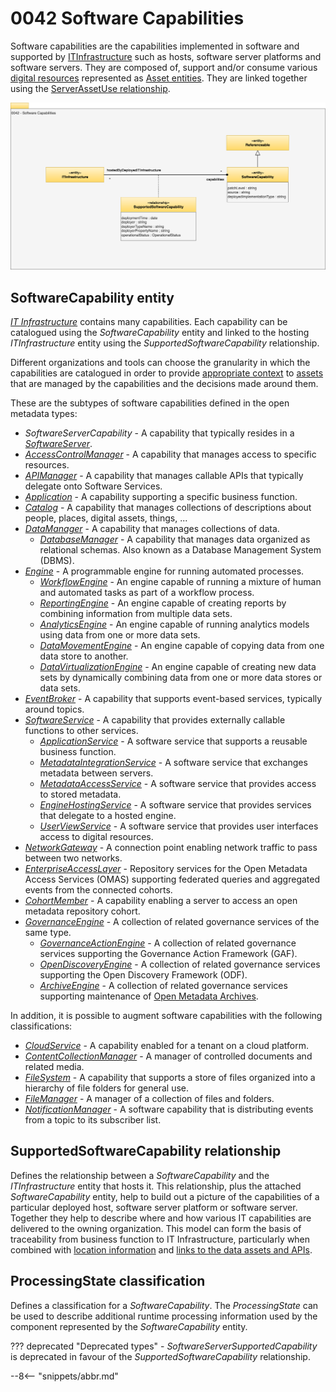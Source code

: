 <!-- SPDX-License-Identifier: CC-BY-4.0 -->
<!-- Copyright Contributors to the Egeria project. -->

# 0042 Software Capabilities

Software capabilities are the capabilities implemented in software and supported by [ITInfrastructure](/types/0/0030-Hosts-and-Platforms) such as hosts, software server platforms and software servers.  They are composed of, support and/or consume various [digital resources](/concepts/resources) represented as [Asset entities](/types/0/0010-Base-Model).  They are linked together using the [ServerAssetUse relationship](/types/0045-Servers-and-Assets). 

![UML](0042-Software-Capabilities.svg)

## SoftwareCapability entity

[*IT Infrastructure*](/types/0/0030-Hosts-and-Platforms) contains many capabilities.  Each capability can be catalogued using the *SoftwareCapability* entity and linked to the hosting *ITInfrastructure* entity using the *SupportedSoftwareCapability* relationship. 

Different organizations and tools can choose the granularity in which the capabilities are catalogued in order to provide [appropriate context](/0/0045-Servers-and-Assets) to [assets](/types/0/0010-Base-Model) that are managed by the capabilities and the decisions made around them.

These are the subtypes of software capabilities defined in the open metadata types:

- *SoftwareServerCapability* - A capability that typically resides in a [*SoftwareServer*](/types/0/0040-Software-Servers).
- [*AccessControlManager*](/types/0/0050-Applications-and-Processes/#accesscontrolmanager) - A capability that manages access to specific resources.
- [*APIManager*](/types/0/0050-Applications-and-Processes/#apimanager) - A capability that manages callable APIs that typically delegate onto Software Services.
- [*Application*](/types/0/0050-Applications-and-Processes/#application) - A capability supporting a specific business function.
- [*Catalog*](/types/0/0050-Applications-and-Processes/#catalog) - A capability that manages collections of descriptions about people, places, digital assets, things, ...
- [*DataManager*](/types/0/0050-Applications-and-Processes/#datamanager) - A capability that manages collections of data.
    - [*DatabaseManager*](/types/0/0050-Applications-and-Processes/#databasemanager) - A capability that manages data organized as relational schemas.  Also known as a Database Management System (DBMS).
- [*Engine*](/types/0/0055-Data-Processing-Engines/#engine) - A programmable engine for running automated processes.
    - [*WorkflowEngine*](/types/0/0055-Data-Processing-Engines/#workflowengine) - An engine capable of running a mixture of human and automated tasks as part of a workflow process.
    - [*ReportingEngine*](/types/0/0055-Data-Processing-Engines/#reportingengine) - An engine capable of creating reports by combining information from multiple data sets.
    - [*AnalyticsEngine*](/types/0/0055-Data-Processing-Engines/#analyticsengine) - An engine capable of running analytics models using data from one or more data sets.
    - [*DataMovementEngine*](/types/0/0055-Data-Processing-Engines/#datamovementengine) - An engine capable of copying data from one data store to another.
    - [*DataVirtualizationEngine*](/types/0/0055-Data-Processing-Engines/#datavirtualizationengine) - An engine capable of creating new data sets by dynamically combining data from one or more data stores or data sets.
- [*EventBroker*](/types/0/0050-Applications-and-Processes/#eventbroker) - A capability that supports event-based services, typically around topics.
- [*SoftwareService*](/types/0/0057-Software-Services/#softwareservice) - A capability that provides externally callable functions to other services.
    - [*ApplicationService*](/types/0/0057-Software-Services/#applicationservice) - A software service that supports a reusable business function.
    - [*MetadataIntegrationService*](/types/0/0057-Software-Services/#metadataintegrationservice) - A software service that exchanges metadata between servers.
    - [*MetadataAccessService*](/types/0/0057-Software-Services/#metadataaccessservice) - A software service that provides access to stored metadata.
    - [*EngineHostingService*](/types/0/0057-Software-Services/#enginehostingservice) - A software service that provides services that delegate to a hosted engine.
    - [*UserViewService*](/types/0/0057-Software-Services/#userviewservice) - A software service that provides user interfaces access to digital resources.
- [*NetworkGateway*](/types/0/0070-Networks-and-Gateways/#networkgateway) - A connection point enabling network traffic to pass between two networks.
- [*EnterpriseAccessLayer*](/types/0/0057-Software-Services/#enterpriseaccesslayer) - Repository services for the Open Metadata Access Services (OMAS) supporting federated queries and aggregated events from the connected cohorts.
- [*CohortMember*](/types/0/0057-Software-Services/#cohortmember) - A capability enabling a server to access an open metadata repository cohort.
- [*GovernanceEngine*](/types/4/0461-Governance-Engines/#governanceengine) - A collection of related governance services of the same type.
    - [*GovernanceActionEngine*](/types/4/0461-Governance-Engines/#governanceactionengine) - A collection of related governance services supporting the Governance Action Framework (GAF).
    - [*OpenDiscoveryEngine*](/types/6/0601-Open-Discovery-Engine/#opendiscoveryengine) - A collection of related governance services supporting the Open Discovery Framework (ODF).
   - [*ArchiveEngine*](/types/4/0461-Governance-Engines/#archiveengine) - A collection of related governance services supporting maintenance of [Open Metadata Archives](/concepts/open-metadata-archive).

In addition, it is possible to augment software capabilities with the following classifications:

- [*CloudService*](/types/0/0090-Cloud-Platforms-and-Services/#cloudservice) - A capability enabled for a tenant on a cloud platform.
- [*ContentCollectionManager*](/types/0/0056-Resource-Managers/#contentcollectionmanager) - A manager of controlled documents and related media.
- [*FileSystem*](/types/0/0056-Resource-Managers/#filesystem) - A capability that supports a store of files organized into a hierarchy of file folders for general use.
- [*FileManager*](/types/0/0056-Resource-Managers/#filemanager) - A manager of a collection of files and folders.
- [*NotificationManager*](/types/0/0056-Resource-Managers/#notificationmanager) - A software capability that is distributing events from a topic to its subscriber list.

## SupportedSoftwareCapability relationship

Defines the relationship between a *SoftwareCapability* and the *ITInfrastructure* entity that hosts it.  This relationship, plus the attached *SoftwareCapability* entity, help to build out a picture of the capabilities of a particular deployed host, software server platform or software server.  Together they help to describe where and how various IT capabilities are delivered to the owning organization.  This model can form the basis of traceability from business function to IT Infrastructure, particularly when combined with [location information](/types/0/0025-Locations) and [links to the data assets and APIs](/types/0/0045-Servers-and-Assets). 

## ProcessingState classification

Defines a classification for a *SoftwareCapability*. The *ProcessingState* can be used to describe additional runtime processing information used by the component represented by the *SoftwareCapability* entity.

??? deprecated "Deprecated types"
    - *SoftwareServerSupportedCapability* is deprecated in favour of the *SupportedSoftwareCapability* relationship.
    
--8<-- "snippets/abbr.md"
